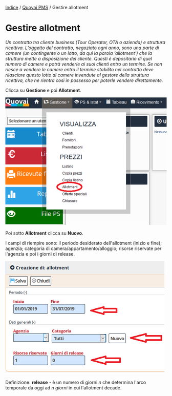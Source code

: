 
[Indice](index.md) / [Quovai PMS](quovai-pms-it.md) / Gestire allotment

# Gestire allotment

*Un contratto tra cliente business (Tour Operator, OTA o azienda) e struttura ricettiva. L’oggetto del contratto, negoziato ogni anno, sono una parte di camere (un contingente o un lotto, da qui la parola ‘allotment’) che la struttura mette a disposizione del cliente. Questi è depositario di quel numero di camere e potrà venderle ai suoi clienti entro un termine. Se non riesce a vendere le camere entro il termine stabilito nel contratto deve rilasciare questo lotto di camere invendute al   gestore della struttura ricettiva, che ne rientra così in possesso per poterle vendere direttamente.*

Clicca su **Gestione** e poi **Allotment**.

![](images/allotment-001.png)  

Poi sotto **Allotment** clicca su **Nuovo**. 

I campi di riempire sono: il periodo desiderato dell'allotment (inizio e fine); agenzia; categoria di camera/appartamento/alloggio; risorse riservate per l'agenzia e poi i giorni di release.

![](images/allotment-002.png)  

Definizione: **release** - è un numero di giorni _n_ che determina l'arco temporale da oggi ad _n giorni_ in cui l'allotment decade.  